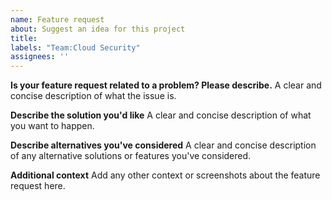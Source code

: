 ```yaml
---
name: Feature request
about: Suggest an idea for this project
title:
labels: "Team:Cloud Security"
assignees: ''
---
```


**Is your feature request related to a problem? Please describe.**
A clear and concise description of what the issue is.

**Describe the solution you'd like**
A clear and concise description of what you want to happen.

**Describe alternatives you've considered**
A clear and concise description of any alternative solutions or features you've considered.

**Additional context**
Add any other context or screenshots about the feature request here.
